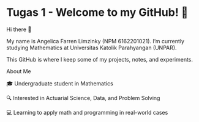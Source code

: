 # Tugas 1 - Welcome to my GitHub! 👋
Hi there 👋

My name is Angelica Farren Limzinky (NPM 6162201021).
I’m currently studying Mathematics at Universitas Katolik Parahyangan (UNPAR).

This GitHub is where I keep some of my projects, notes, and experiments.

About Me

🎓 Undergraduate student in Mathematics

🔍 Interested in Actuarial Science, Data, and Problem Solving

💻 Learning to apply math and programming in real-world cases
